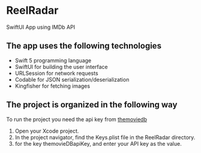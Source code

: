 # ReelRadar
SwiftUI App using IMDb API



## The app uses the following technologies
- Swift 5 programming language
- SwiftUI for building the user interface
- URLSession for network requests
- Codable for JSON serialization/deserialization
- Kingfisher for fetching images

## The project is organized in the following way
To run the project you need the api key from
[themoviedb](https://www.themoviedb.org/settings/api)

1. Open your Xcode project.
2. In the project navigator, find the Keys.plist file in the ReelRadar directory.
3. for the key themovieDBapiKey, and enter your API key as the value.
